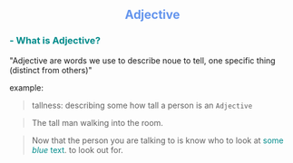 <h2 align="center" style="color:CornflowerBlue">Adjective</h2>

<h3 style="color:DarkCyan"> - What is Adjective?</h3>

"Adjective are words we use to describe noue to tell, one specific thing (distinct from others)"

example: 
 > tallness: describing some how tall a person is an ```Adjective```

 > The tall man walking into the room.

> Now that the person you are talking to is know who to look at <span style="color:DarkCyan">some *blue* text</span>. to look out for.


